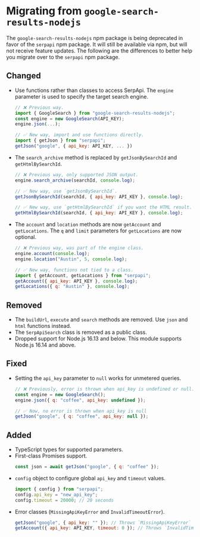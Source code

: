 # Migrating from `google-search-results-nodejs`

The `google-search-results-nodejs` npm package is being deprecated in favor of
the `serpapi` npm package. It will still be available via npm, but will not
receive feature updates. The following are the differences to better help you
migrate over to the `serpapi` npm package.

## Changed

- Use functions rather than classes to access SerpApi. The `engine` parameter is
  used to specify the target search engine.
  ```js
  // ❌ Previous way.
  import { GoogleSearch } from "google-search-results-nodejs";
  const engine = new GoogleSearch(API_KEY);
  engine.json(...);

  // ✅ New way, import and use functions directly.
  import { getJson } from "serpapi";
  getJson("google", { api_key: API_KEY, ... })
  ```

- The `search_archive` method is replaced by `getJsonBySearchId` and
  `getHtmlBySearchId`.
  ```js
  // ❌ Previous way, only supported JSON output.
  engine.search_archive(searchId, console.log);

  // ✅ New way, use `getJsonBySearchId`.
  getJsonBySearchId(searchId, { api_key: API_KEY }, console.log);

  // ✅ New way, use `getHtmlBySearchId` if you want the HTML result.
  getHtmlBySearchId(searchId, { api_key: API_KEY }, console.log);
  ```

- The `account` and `location` methods are now `getAccount` and `getLocations`.
  The `q` and `limit` parameters for `getLocations` are now optional.
  ```js
  // ❌ Previous way, was part of the engine class.
  engine.account(console.log);
  engine.location("Austin", 5, console.log);

  // ✅ New way, functions not tied to a class.
  import { getAccount, getLocations } from "serpapi";
  getAccount({ api_key: API_KEY }, console.log);
  getLocations({ q: "Austin" }, console.log);
  ```

## Removed

- The `buildUrl`, `execute` and `search` methods are removed. Use `json` and
  `html` functions instead.
- The `SerpApiSearch` class is removed as a public class.
- Dropped support for Node.js 16.13 and below. This module supports Node.js
  16.14 and above.

## Fixed

- Setting the `api_key` parameter to `null` works for unmetered queries.
  ```js
  // ❌ Previously, error is thrown when api_key is undefined or null.
  const engine = new GoogleSearch();
  engine.json({ q: "coffee", api_key: undefined });

  // ✅ Now, no error is thrown when api_key is null
  getJson("google", { q: "coffee", api_key: null });
  ```

## Added

- TypeScript types for supported parameters.
- First-class Promises support.
  ```js
  const json = await getJson("google", { q: "coffee" });
  ```
- `config` object to configure global `api_key` and `timeout` values.
  ```js
  import { config } from "serpapi";
  config.api_key = "new_api_key";
  config.timeout = 20000; // 20 seconds
  ```
- Error classes (`MissingApiKeyError` and `InvalidTimeoutError`).
  ```js
  getJson("google", { api_key: "" }); // Throws `MissingApiKeyError`
  getAccount({ api_key: API_KEY, timeout: 0 }); // Throws `InvalidTimeoutError`
  ```

